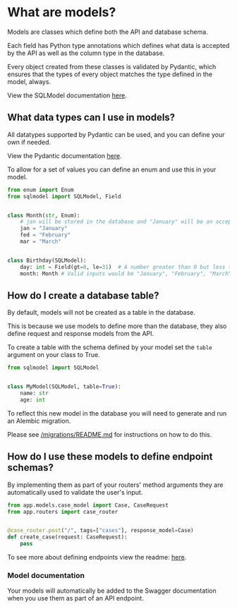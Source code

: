 # What are models?
Models are classes which define both the API and database schema.

Each field has Python type annotations which defines what data is accepted by the API 
as well as the column type in the database.

Every object created from these classes is validated by Pydantic, which ensures that the types of every object matches
the type defined in the model, always.

View the SQLModel documentation [here](https://sqlmodel.tiangolo.com/).

## What data types can I use in models?
All datatypes supported by Pydantic can be used, and you can define your own if needed.

View the Pydantic documentation [here](https://docs.pydantic.dev/latest/concepts/types/#constrained-types).

To allow for a set of values you can define an enum and use this in your model.
```python
from enum import Enum
from sqlmodel import SQLModel, Field


class Month(str, Enum):
    # jan will be stored in the database and "January" will be an acceptable input.
    jan = "January"
    fed = "February"
    mar = "March"


class Birthday(SQLModel):
    day: int = Field(gt=0, le=31)  # A number greater than 0 but less than or equal to 31.
    month: Month # Valid inputs would be "January", "February", "March"
```

## How do I create a database table?
By default, models will not be created as a table in the database. 

This is because we use models to define more than the database, they also define request and response 
models from the API.

To create a table with the schema defined by your model set the `table` argument on your class to True.
```python
from sqlmodel import SQLModel


class MyModel(SQLModel, table=True):
    name: str
    age: int
```

To reflect this new model in the database you will need to generate and run an Alembic migration.

Please see [/migrations/README.md](../db/migrations/README.md) for instructions on how to do this.

## How do I use these models to define endpoint schemas?
By implementing them as part of your routers' method arguments they are automatically used to validate the user's input.

```python
from app.models.case_model import Case, CaseRequest
from app.routers import case_router


@case_router.post("/", tags=["cases"], response_model=Case)
def create_case(request: CaseRequest):
    pass
```

To see more about defining endpoints view the readme: [here](../routers/README.md).

### Model documentation
Your models will automatically be added to the Swagger documentation when you use them as part of an API endpoint.
